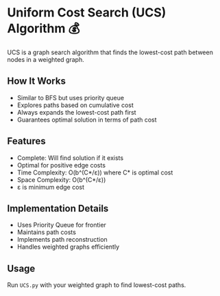 # Uniform Cost Search (UCS) Algorithm 💰

UCS is a graph search algorithm that finds the lowest-cost path between nodes in a weighted graph.

## How It Works
- Similar to BFS but uses priority queue
- Explores paths based on cumulative cost
- Always expands the lowest-cost path first
- Guarantees optimal solution in terms of path cost

## Features
- Complete: Will find solution if it exists
- Optimal for positive edge costs
- Time Complexity: O(b^(C*/ε)) where C* is optimal cost
- Space Complexity: O(b^(C*/ε))
- ε is minimum edge cost

## Implementation Details
- Uses Priority Queue for frontier
- Maintains path costs
- Implements path reconstruction
- Handles weighted graphs efficiently

## Usage
Run `UCS.py` with your weighted graph to find lowest-cost paths. 